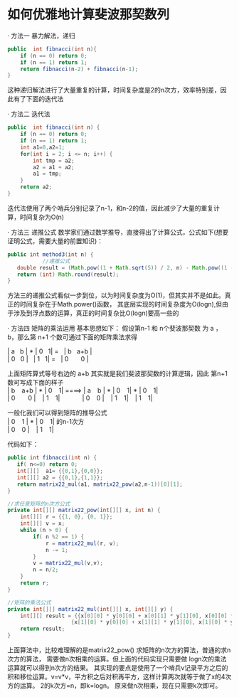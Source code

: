 # 如何优雅地计算斐波那契数列
 · 方法一  暴力解法，递归
 
```java
public  int fibnacci(int n){
    if (n == 0) return 0;
    if (n == 1) return 1;
    return fibnacci(n-2) + fibnacci(n-1);
}
```
这种递归解法进行了大量重复的计算，时间复杂度是2的n次方，效率特别差，因此有了下面的迭代法


· 方法二 迭代法
```java
public  int fibnacci(int n) {
    if (n == 0) return 0;
    if (n == 1) return 1;
    int a1=0,a2=1;
    for(int i = 2; i <= n; i++) {
        int tmp = a2;   
        a2 = a1 + a2;
        a1 = tmp;
    }   
    return a2;
}
```
迭代法使用了两个哨兵分别记录了n-1，和n-2的值，因此减少了大量的重复计算，时间复杂为O(n)

· 方法三 递推公式
  数学家们通过数学推导，直接得出了计算公式，公式如下(想要证明公式，需要大量的前置知识)：
 ```java
public int method3(int n) {
            //递推公式
    double result = (Math.pow((1 + Math.sqrt(5)) / 2, n) - Math.pow((1 - Math.sqrt(5)) / 2, n)) / Math.sqrt(5);
    return (int) Math.round(result);
}
```

方法三的递推公式看似一步到位，以为时间复杂度为O(1)，但其实并不是如此。真正的时间复杂在于Math.power()函数，
其底层实现的时间复杂度为O(logn),但由于涉及到浮点数的运算，真正的时间复杂比O(logn)要高一些的


· 方法四  矩阵的乘法运用
基本思想如下： 
假设第n-1 和 n个斐波那契数 为 a ，b，那么第 n+1 个数可通过下面的矩阵乘法求得

\| a  &nbsp; b \|   * \| 0 &nbsp; 1\|  =  &nbsp; \| b  &nbsp; a+b \|                          
\| 0  &nbsp; 0 \|   &nbsp;  \| 1 &nbsp; 1\|   =  &nbsp; \| 0  &nbsp;&nbsp;&nbsp;&nbsp;&nbsp;  0  \|

上面矩阵算式等号右边的 a+b 其实就是我们斐波那契数的计算逻辑，因此 第n+1数可写成下面的样子  
\| b  &ensp; a+b \| * \| 0 &ensp; 1\|    ====>   \| a  &ensp; b \|   * \| 0 &ensp; 1\| * \| 0 &ensp; 1\|  
\| 0  &ensp;&ensp;&ensp;  0  \|  &ensp; \| 1 &ensp; 1\|   &ensp;&ensp;&ensp;&ensp;&ensp;&ensp; \| 0 &ensp;  0 \|   &ensp;  \| 1 &ensp; 1\|  &ensp; \| 1 &ensp; 1\|

一般化我们可以得到矩阵的推导公式   
\| 0  &ensp; 1 \| * \| 0 &ensp; 1\| 的n-1次方  
\| 0   &ensp; 0  \|  &ensp; \| 1 &ensp; 1\|

代码如下：
```java
public int fibnacci(int n) {
   if( n<=0) return 0;
   int[][]  a1= {{0,1},{0,0}};
   int[][] a2 = {{0,1},{1,1}};
   return matrix22_mul(a1, matrix22_pow(a2,n-1))[0][1];
}

//求任意矩阵的n次方公式
private int[][] matrix22_pow(int[][] x, int n) {
    int[][] r = {{1, 0}, {0, 1}};
    int[][] v = x;
    while (n > 0) {
        if( n %2 == 1) {
            r = matrix22_mul(r, v);
            n -= 1;
        }
        v = matrix22_mul(v,v);
        n = n/2;
    }
    return r;
}

//矩阵的乘法公式 
private int[][] matrix22_mul(int[][] x, int[][] y) {
    int[][] result = {{x[0][0] * y[0][0] + x[0][1] * y[1][0], x[0][0] * y[0][1] + x[0][1] * y[1][1]},
                    {x[1][0] * y[0][0] + x[1][1] * y[1][0], x[1][0] * y[0][1] + x[1][1] * y[1][1]}};
    return result;
}
```

上面算法中，比较难理解的是matrix22_pow() 求矩阵的n次方的算法，普通的求n次方的算法，
需要做n次相乘的运算。但上面的代码实现只需要做 logn次的乘法运算就可以得到n次方的结果。
其实现的要点是使用了一个哨兵v记录平方之后的积和移位运算。v=v*v，平方积之后对积再平方，这样计算两次就等于做了x的4次方的运算。
2的k次方=n，即k=logn。 原来做n次相乘，现在只需要k次即可。


